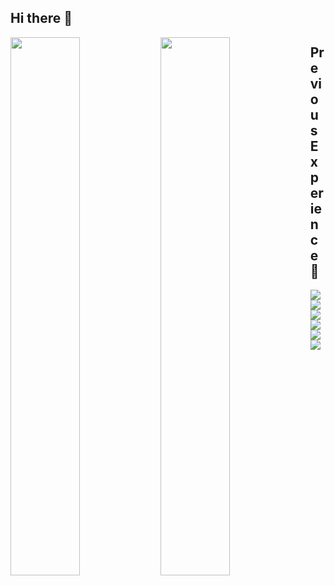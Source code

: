 ## Hi there 👋

<img align="left" width="47%" src="https://github-readme-stats.vercel.app/api?username=deChaplin&show_icons=true&theme=dark" />

<img align="left" width="47%" src="https://github-readme-stats.vercel.app/api/top-langs/?username=deChaplin&layout=compact" />

## Previous Experience 📒

<img align="left" src="https://img.shields.io/badge/c++-%2300599C.svg?style=for-the-badge&logo=c%2B%2B&logoColor=white" />
<img align="left" src="https://img.shields.io/badge/c%23-%23239120.svg?style=for-the-badge&logo=c-sharp&logoColor=white" />
<img align="left" src="https://img.shields.io/badge/html5-%23E34F26.svg?style=for-the-badge&logo=html5&logoColor=white" />
<img align="left" src="https://img.shields.io/badge/python-3670A0?style=for-the-badge&logo=python&logoColor=ffdd54" />
<img align="left" src="https://img.shields.io/badge/unrealengine-%23313131.svg?style=for-the-badge&logo=unrealengine&logoColor=white" />
<img align="left" src="https://img.shields.io/badge/unity-%23000000.svg?style=for-the-badge&logo=unity&logoColor=white" />
